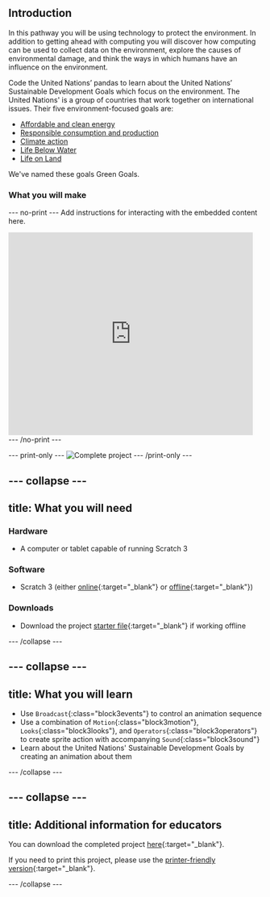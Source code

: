 ## Introduction

In this pathway you will be using technology to protect the environment. In addition to getting ahead with computing you will discover how computing can be used to collect data on the environment, explore the causes of environmental damage, and think the ways in which humans have an influence on the environment.

Code the United Nations’ pandas to learn about the United Nations’ Sustainable Development Goals which focus on the environment. The United Nations' is a group of countries that work together on international issues. Their five environment-focused goals are:
+ [Affordable and clean energy](https://www.undp.org/content/undp/en/home/sustainable-development-goals/goal-7-affordable-and-clean-energy.html)
+ [Responsible consumption and production](https://www.undp.org/content/undp/en/home/sustainable-development-goals/goal-12-responsible-consumption-and-production.html)
+ [Climate action](https://www.undp.org/content/undp/en/home/sustainable-development-goals/goal-13-climate-action.html)
+ [Life Below Water](https://www.undp.org/content/undp/en/home/sustainable-development-goals/goal-14-life-below-water.html)
+ [Life on Land](https://www.undp.org/content/undp/en/home/sustainable-development-goals/goal-15-life-on-land.html)

We've named these goals Green Goals.

### What you will make

--- no-print ---
Add instructions for interacting with the embedded content here.

<div class="scratch-preview">
  <iframe allowtransparency="true" width="485" height="402" src="https://scratch.mit.edu/projects/embed/160619869/?autostart=false" frameborder="0"></iframe>
</div>
--- /no-print ---

--- print-only ---
![Complete project](images/showcase_static.png)
--- /print-only ---

--- collapse ---
---
title: What you will need
---
### Hardware

+ A computer or tablet capable of running Scratch 3

### Software

+ Scratch 3 (either [online](https://scratch.mit.edu/){:target="_blank"} or [offline](https://scratch.mit.edu/download){:target="_blank"})

### Downloads

+ Download the project [starter file](http://rpf.io/p/en/projectName-go){:target="_blank"} if working offline

--- /collapse ---

--- collapse ---
---
title: What you will learn
---

+ Use `Broadcast`{:class="block3events"} to control an animation sequence
+ Use a combination of `Motion`{:class="block3motion"}, `Looks`{:class="block3looks"}, and `Operators`{:class="block3operators"} to create sprite action with accompanying `Sound`{:class="block3sound"}
+ Learn about the United Nations' Sustainable Development Goals by creating an animation about them

--- /collapse ---

--- collapse ---
---
title: Additional information for educators
---

You can download the completed project [here](http://rpf.io/p/en/projectName-get){:target="_blank"}.

If you need to print this project, please use the [printer-friendly version](https://projects.raspberrypi.org/en/projects/projectName/print){:target="_blank"}.

--- /collapse ---
